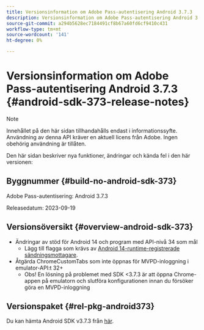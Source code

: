 ```yaml
---
title: Versionsinformation om Adobe Pass-autentisering Android 3.7.3
description: Versionsinformation om Adobe Pass-autentisering Android 3.7.3
source-git-commit: a294b5628ec7184491cf8b67a60fd6cf9410c431
workflow-type: tm+mt
source-wordcount: '141'
ht-degree: 0%

---
```


# Versionsinformation om Adobe Pass-autentisering Android 3.7.3 {#android-sdk-373-release-notes}

>[!NOTE]
>
>Innehållet på den här sidan tillhandahålls endast i informationssyfte. Användning av denna API kräver en aktuell licens från Adobe. Ingen obehörig användning är tillåten.

Den här sidan beskriver nya funktioner, ändringar och kända fel i den här versionen:

## Byggnummer {#build-no-android-sdk-373}

Adobe Pass-autentisering: Android 3.7.3

Releasedatum: 2023-09-19



## Versionsöversikt {#overview-android-sdk-373}

* Ändringar av stöd för Android 14 och program med API-nivå 34 som mål
   * Lägg till flagga som krävs av [Android 14-runtime-registrerade sändningsmottagare](https://developer.android.com/about/versions/14/behavior-changes-14#runtime-receivers-exported).
* Åtgärda ChromeCustomTabs som inte öppnas för MVPD-inloggning i emulator-API:t 32+
   * Obs! En lösning på problemet med SDK &lt;3.7.3 är att öppna Chrome-appen på emulatorn och slutföra konfigurationen innan du försöker göra en MVPD-inloggning


## Versionspaket {#rel-pkg-android373}

Du kan hämta Android SDK v3.7.3 från [här](https://tve.zendesk.com/hc/en-us/articles/204963219-Android-Native-AccessEnabler-Library).
